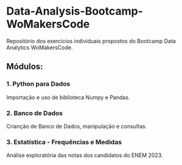 # Data-Analysis-Bootcamp-WoMakersCode
Repositório dos exercícios individuais propostos do Bootcamp Data Analytics WoMakersCode.

## Módulos:

### 1. Python para Dados
Importação e uso de biblioteca Numpy e Pandas.

### 2. Banco de Dados
Crianção de Banco de Dados, manipulação e consultas.

### 3. Estatística - Frequências e Medidas
Análise exploratória das notas dos candidatos do ENEM 2023.

